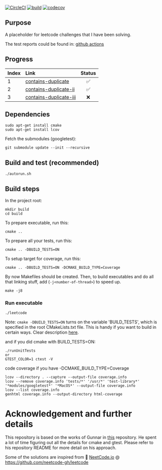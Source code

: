 [![CircleCI](https://circleci.com/gh/eriktuantran/leetcode/tree/main.svg?style=shield)](https://app.circleci.com/pipelines/github/eriktuantran/leetcode)
[![build](https://github.com/eriktuantran/leetcode/actions/workflows/main.yml/badge.svg)](https://github.com/eriktuantran/leetcode/actions)
[![codecov](https://codecov.io/gh/eriktuantran/leetcode/branch/main/graph/badge.svg?token=081P9ZNPMT)](https://codecov.io/gh/eriktuantran/leetcode)

## Purpose

A placeholder for leetcode challenges that I have been solving.

The test reports could be found in: [github actions](https://github.com/eriktuantran/leetcode/actions)

## Progress

| Index | Link                                                                            | Status |
| :---- | :------------------------------------------------------------------------------ | :----: |
| 1     | [contains-duplicate](https://leetcode.com/problems/contains-duplicate/)         |   ✅   |
| 2     | [contains-duplicate-ii](https://leetcode.com/problems/contains-duplicate-ii/)   |   ✅   |
| 3     | [contains-duplicate-iii](https://leetcode.com/problems/contains-duplicate-iii/) |   ❌   |

## Dependencies

    sudo apt-get install cmake
    sudo apt-get install lcov

Fetch the submodules (googletest):

    git submodule update --init --recursive

## Build and test (recommended)

    ./autorun.sh

## Build steps

In the project root:

    mkdir build
    cd build

To prepare executable, run this:

    cmake ..

To prepare all your tests, run this:

    cmake .. -DBUILD_TESTS=ON

To setup target for coverage, run this:

    cmake .. -DBUILD_TESTS=ON -DCMAKE_BUILD_TYPE=Coverage

By now Makefiles should be created.
Then, to build executables and do all that linking stuff, add (`-j<number-of-thread>`) to speed up.

    make -j8

### Run executable

    ./leetcode

Note: `cmake -DBUILD_TESTS=ON` turns on the variable 'BUILD_TESTS', which is specified in the root
CMakeLists.txt file. This is handy if you want to build in certain ways. Clear
description
[here](http://stackoverflow.com/questions/5998186/cmake-adding-command-line-options).

and if you did cmake with BUILD_TESTS=ON:

    ./runUnitTests
    or
    GTEST_COLOR=1 ctest -V

code coverage if you have -DCMAKE_BUILD_TYPE=Coverage

    lcov --directory . --capture --output-file coverage.info
    lcov --remove coverage.info 'tests/*' '/usr/*' 'test-library*' '*modules/googletest*' '*MacOS*' --output-file coverage.info
    lcov --list coverage.info
    genhtml coverage.info --output-directory html-coverage

# Acknowledgement and further details

This repository is based on the works of Gunnar in [this](https://github.com/grvlbit/travis-gtest-cmake-example) repository. He spent a lot of time figuring out all the details for cmake and gtest. Please refer to his repository README for more detail on his approach.

Some of the solutions are inspired from 🚀 [NeetCode.io](https://neetcode.io) @ https://github.com/neetcode-gh/leetcode
